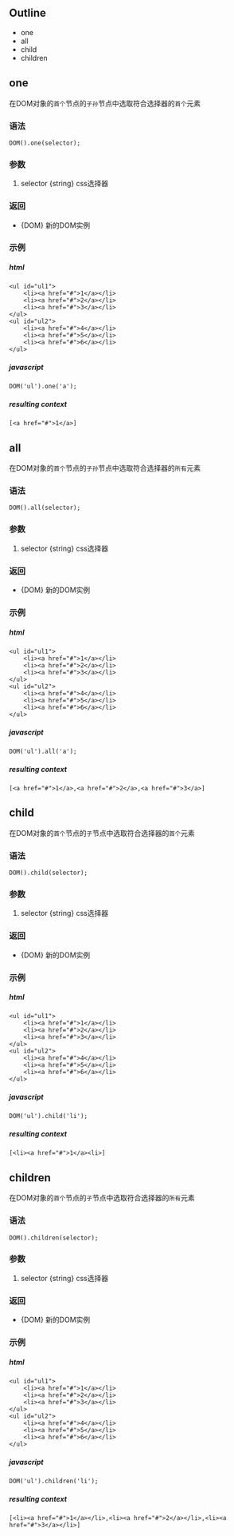 Outline
----
- one
- all
- child
- children

one
-----
在DOM对象的`首个`节点的`子孙`节点中选取符合选择器的`首个`元素

### 语法
	
	DOM().one(selector);

### 参数

1. selector {string} css选择器

### 返回

- {DOM} 新的DOM实例

### 示例

##### html
	<ul id="ul1">
		<li><a href="#">1</a></li>
		<li><a href="#">2</a></li>
		<li><a href="#">3</a></li>
	</ul>
	<ul id="ul2">
		<li><a href="#">4</a></li>
		<li><a href="#">5</a></li>
		<li><a href="#">6</a></li>
	</ul>

##### javascript

	DOM('ul').one('a');
	
##### resulting context

	[<a href="#">1</a>]

all
-----
在DOM对象的`首个`节点的`子孙`节点中选取符合选择器的`所有`元素

### 语法

	DOM().all(selector);

### 参数

1. selector {string} css选择器

### 返回

- {DOM} 新的DOM实例

### 示例

##### html
	<ul id="ul1">
		<li><a href="#">1</a></li>
		<li><a href="#">2</a></li>
		<li><a href="#">3</a></li>
	</ul>
	<ul id="ul2">
		<li><a href="#">4</a></li>
		<li><a href="#">5</a></li>
		<li><a href="#">6</a></li>
	</ul>

##### javascript

	DOM('ul').all('a');
	
##### resulting context

	[<a href="#">1</a>,<a href="#">2</a>,<a href="#">3</a>]


child
-----
在DOM对象的`首个`节点的`子`节点中选取符合选择器的`首个`元素

### 语法

	DOM().child(selector);

### 参数

1. selector {string} css选择器

### 返回

- {DOM} 新的DOM实例

### 示例

##### html
	<ul id="ul1">
		<li><a href="#">1</a></li>
		<li><a href="#">2</a></li>
		<li><a href="#">3</a></li>
	</ul>
	<ul id="ul2">
		<li><a href="#">4</a></li>
		<li><a href="#">5</a></li>
		<li><a href="#">6</a></li>
	</ul>

##### javascript

	DOM('ul').child('li');
	
##### resulting context

	[<li><a href="#">1</a><li>]

children
-----
在DOM对象的`首个`节点的`子`节点中选取符合选择器的`所有`元素

### 语法

	DOM().children(selector);

### 参数

1. selector {string} css选择器

### 返回

- {DOM} 新的DOM实例

### 示例

##### html
	<ul id="ul1">
		<li><a href="#">1</a></li>
		<li><a href="#">2</a></li>
		<li><a href="#">3</a></li>
	</ul>
	<ul id="ul2">
		<li><a href="#">4</a></li>
		<li><a href="#">5</a></li>
		<li><a href="#">6</a></li>
	</ul>

##### javascript

	DOM('ul').children('li');
	
##### resulting context

	[<li><a href="#">1</a></li>,<li><a href="#">2</a></li>,<li><a href="#">3</a></li>]